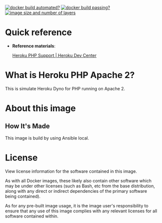 <!-- markdownlint-disable first-line-h1 -->
[![docker build automated?](https://img.shields.io/docker/cloud/automated/futureys/heroku-php-apache2.svg)](https://hub.docker.com/r/futureys/heroku-php-apache2/builds)
[![docker build passing?](https://img.shields.io/docker/cloud/build/futureys/heroku-php-apache2.svg)](https://hub.docker.com/r/futureys/heroku-php-apache2/builds)
[![image size and number of layers](https://images.microbadger.com/badges/image/futureys/heroku-php-apache2.svg)](https://hub.docker.com/r/futureys/heroku-php-apache2/dockerfile)

# Quick reference

- **Reference materials**:

  [Heroku PHP Support | Heroku Dev Center](https://devcenter.heroku.com/articles/php-support)

<!-- markdownlint-disable no-trailing-punctuation -->
# What is Heroku PHP Apache 2?
<!-- markdownlint-enable no-trailing-punctuation -->

This is simulate Heroku Dyno for PHP running on Apache 2.

# About this image

## How It's Made

This image is build by using Ansible local.

# License

View license information for the software contained in this image.

As with all Docker images, these likely also contain other software which may be under other licenses (such as Bash, etc from the base distribution, along with any direct or indirect dependencies of the primary software being contained).

As for any pre-built image usage, it is the image user's responsibility to ensure that any use of this image complies with any relevant licenses for all software contained within.
